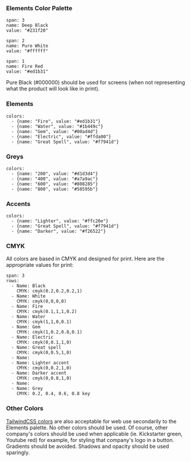 ### Elements Color Palette

```color
span: 3
name: Deep Black
value: "#231f20"
```

```color
span: 2
name: Pure White
value: "#ffffff"
```

```color
span: 1
name: Fire Red
value: "#ed1b31"
```

Pure Black (#000000) should be used for screens (when not representing what the product will look like in print).

### Elements

```color-palette
colors:
  - {name: "Fire", value: "#ed1b31"}
  - {name: "Water", value: "#1b449c"}
  - {name: "Gem", value: "#00ad4d"}
  - {name: "Electric", value: "#ffda00"}
  - {name: "Great Spell", value: "#f7941d"}
```


### Greys

```color-palette
colors:
  - {name: "200", value: "#d1d3d4"}
  - {name: "400", value: "#a7a9ac"}
  - {name: "600", value: "#808285"}
  - {name: "800", value: "#58595b"}
```

### Accents

```color-palette
colors:
  - {name: "Lighter", value: "#ffc20e"}
  - {name: "Great Spell", value: "#f7941d"}
  - {name: "Darker", value: "#f26522"}
```

### CMYK

All colors are based in CMYK and designed for print. Here are the appropriate values for print:

```table
span: 3
rows:
  - Name: Black
    CMYK: cmyk(0.2,0.2,0.2,1)
  - Name: White
    CMYK: cmyk(0,0,0,0)
  - Name: Fire
    CMYK: cmyk(0.1,1,1,0.2)
  - Name: Water
    CMYK: cmyk(1,1,0,0.1)
  - Name: Gem
    CMYK: cmyk(1,0.2,0.8,0.1)
  - Name: Electric
    CMYK: cmyk(0,0.1,1,0)
  - Name: Great spell
    CMYK: cmyk(0,0.5,1,0)
  - Name: 
  - Name: Lighter accent
    CMYK: cmyk(0,0.2,1,0)
  - Name: Darker accent
    CMYK: cmyk(0,0.8,1,0)
  - Name: 
  - Name: Grey
    CMYK: 0.2, 0.4, 0.6, 0.8 key
```


### Other Colors

[TailwindCSS colors](https://tailwindcss.com/docs/customizing-colors) are also acceptable for web use secondarily to the Elements palette. No other colors should be used. Of course, other company's colors should be used when applicable (ie. Kickstarter green, Youtube red) for example, for styling that company's logo in a button. Gradients should be avoided. Shadows and opacity should be used sparingly.